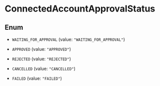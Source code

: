 

# ConnectedAccountApprovalStatus

## Enum


* `WAITING_FOR_APPROVAL` (value: `"WAITING_FOR_APPROVAL"`)

* `APPROVED` (value: `"APPROVED"`)

* `REJECTED` (value: `"REJECTED"`)

* `CANCELLED` (value: `"CANCELLED"`)

* `FAILED` (value: `"FAILED"`)



